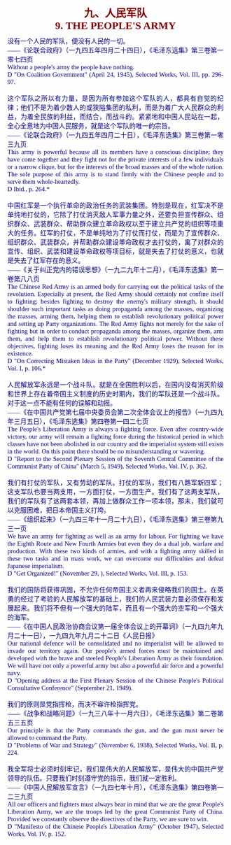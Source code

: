 <td>&#13;
			<p align="center" style="margin: 10px 5px"><b>&#13;
			<font color="#800000" size="5">九、人民军队 <br/>&#13;
			<font face="Times New Roman">9. THE PEOPLE'S ARMY</font></font></b></p></td>&#13;
			<td>&#13;
			<p align="justify" style="margin: 10px 5px; ">&#13;
			<font color="#000080" style="font-size: 11pt" face="Times New Roman">&#13;
			没有一个人民的军队，便没有人民的一切。<br/>&#13;
			――《论联合政府》（一九四五年四月二十四日），《毛泽东选集》第三卷第一零七四页<br/>&#13;
			Without a people's army the people have nothing.<br/>&#13;
			D "On Coalition Government" (April 24, 1945), Selected Works, Vol. &#13;
			III, pp. 296-97.<br/>&#13;
			<br/>&#13;
			这个军队之所以有力量，是因为所有参加这个军队的人，都具有自觉的纪律；他们不是为着少数人的或狭隘集团的私利，而是为着广大人民群众的利益，为着全民族的利益，而结合，而战斗的。紧紧地和中国人民站在一起，全心全意地为中国人民服务，就是这个军队的唯一的宗旨。<br/>&#13;
			――《论联合政府》（一九四五年四月二十日），《毛泽东选集》第三卷第一零三九页<br/>&#13;
			This army is powerful because all its members have a conscious &#13;
			discipline; they have come together and they fight not for the &#13;
			private interests of a few individuals or a narrow clique, but for &#13;
			the interests of the broad masses and of the whole nation. The sole &#13;
			purpose of this army is to stand firmly with the Chinese people and &#13;
			to serve them whole-heartedly.<br/>&#13;
			D Ibid., p. 264.*<br/>&#13;
			<br/>&#13;
			中国红军是一个执行革命的政治任务的武装集团。特别是现在，红军决不是单纯地打仗的，它除了打仗消灭敌人军事力量之外，还要负担宣传群众、组织群众、武装群众、帮助群众建立革命政权以至于建立共产党的组织等项重大的任务。红军的打仗，不是单纯地为了打仗而打仗，而是为了宣传群众、组织群众、武装群众，并帮助群众建设革命政权才去打仗的，离了对群众的宣传、组织、武装和建设革命政权等项目标，就是失去了打仗的意义，也就是失去了红军存在的意义。<br/>&#13;
			――《关于纠正党内的错误思想》（一九二九年十二月），《毛泽东选集》第一卷第八八页<br/>&#13;
			The Chinese Red Army is an armed body for carrying out the political &#13;
			tasks of the revolution. Especially at present, the Red Army should &#13;
			certainly not confine itself to fighting; besides fighting to &#13;
			destroy the enemy's military strength, it should shoulder such &#13;
			important tasks as doing propaganda among the masses, organizing the &#13;
			masses, arming them, helping them to establish revolutionary &#13;
			political power and setting up Party organizations. The Red Army &#13;
			fights not merely for the sake of fighting but in order to conduct &#13;
			propaganda among the masses, organize them, arm them, and help them &#13;
			to establish revolutionary political power. Without these &#13;
			objectives, fighting loses its meaning and the Red Army loses the &#13;
			reason for its existence.<br/>&#13;
			D "On Correcting Mistaken Ideas in the Party" (December 1929), &#13;
			Selected Works, Vol. I, p. 106.*<br/>&#13;
			<br/>&#13;
			人民解放军永远是一个战斗队。就是在全国胜利以后，在国内没有消灭阶级和世界上存在着帝国主义制度的历史时期内，我们的军队还是一个战斗队。对于这一点不能有任何的误解和动摇。<br/>&#13;
			――《在中国共产党第七届中央委员会第二次全体会议上的报告》（一九四九年三月五日），《毛泽东选集》第四卷第一四二七页<br/>&#13;
			The People's Liberation Army is always a fighting force. Even after &#13;
			country-wide victory, our army will remain a fighting force during &#13;
			the historical period in which classes have not been abolished in &#13;
			our country and the imperialist system still exists in the world. On &#13;
			this point there should be no misunderstanding or wavering.<br/>&#13;
			D "Report to the Second Plenary Session of the Seventh Central &#13;
			Committee of the Communist Party of China" (March 5, 1949), Selected &#13;
			Works, Vol. IV, p. 362.<br/>&#13;
			<br/>&#13;
			我们有打仗的军队，又有劳动的军队。打仗的军队，我们有八路军新四军；这支军队也要当两支用，一方面打仗，一方面生产。我们有了这两支军队，我们的军队有了这两套本领，再加上做群众工作一项本领，那末，我们就可以克服困难，把日本帝国主义打垮。<br/>&#13;
			――《组织起来》（一九四三年十一月二十九日），《毛泽东选集》第三卷第九三一页<br/>&#13;
			We have an army for fighting as well as an army for labour. For &#13;
			fighting we have the Eighth Route and New Fourth Armies but even &#13;
			they do a dual job, warfare and production. With these two kinds of &#13;
			armies, and with a fighting army skilled in these two tasks and in &#13;
			mass work, we can overcome our difficulties and defeat Japanese &#13;
			imperialism.<br/>&#13;
			D "Get Organized!" (November 29, ), Selected Works, Vol. III, p. &#13;
			153.<br/>&#13;
			<br/>&#13;
			我们的国防将获得巩固，不允许任何帝国主义者再来侵略我们的国土。在英勇的经过了考验的人民解放军的基础上，我们的人民武装力量必须保存和发展起来。我们将不但有一个强大的陆军，而且有一个强大的空军和一个强大的海军。<br/>&#13;
			――《在中国人民政治协商会议第一届全体会议上的开幕词》（一九四九年九月二十一日），一九四九年九月二十二日《人民日报》<br/>&#13;
			Our national defence will be consolidated and no imperialist will be &#13;
			allowed to invade our territory again. Our people's armed forces &#13;
			must be maintained and developed with the brave and steeled People's &#13;
			Liberation Army as their foundation. We will have not only a &#13;
			powerful army but also a powerful air force and a powerful navy.<br/>&#13;
			D "Opening address at the First Plenary Session of the Chinese &#13;
			People's Political Consultative Conference" (September 21, 1949).<br/>&#13;
			<br/>&#13;
			我们的原则是党指挥枪，而决不容许枪指挥党。<br/>&#13;
			――《战争和战略问题》（一九三八年十一月六日），《毛泽东选集》第二卷第五三五页<br/>&#13;
			Our principle is that the Party commands the gun, and the gun must &#13;
			never be allowed to command the Party.<br/>&#13;
			D "Problems of War and Strategy" (November 6, 1938), Selected Works, &#13;
			Vol. II, p. 224.<br/>&#13;
			<br/>&#13;
			我全军将士必须时刻牢记，我们是伟大的人民解放军，是伟大的中国共产党领导的队伍。只要我们时刻遵守党的指示，我们就一定胜利。<br/>&#13;
			――《中国人民解放军宣言》（一九四七年十月），《毛泽东选集》第四卷第一二三九页<br/>&#13;
			All our officers and fighters must always bear in mind that we are &#13;
			the great People's Liberation Army, we are the troops led by the &#13;
			great Communist Party of China. Provided we constantly observe the &#13;
			directives of the Party, we are sure to win.<br/>&#13;
			D "Manifesto of the Chinese People's Liberation Army" (October &#13;
			1947), Selected Works, Vol. IV, p. 152.</font></p></td>&#13;
		